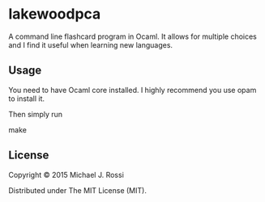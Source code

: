 # lakewoodpca

A command line flashcard program in Ocaml. It allows for multiple choices and I find it useful when learning new languages.

## Usage

You need to have Ocaml core installed. I highly recommend you use opam to install it.

Then simply run

make


## License

Copyright © 2015 Michael J. Rossi

Distributed under The MIT License (MIT).


